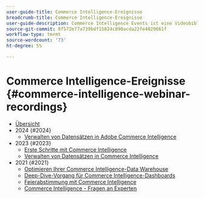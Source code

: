 ```yaml
---
user-guide-title: Commerce Intelligence-Ereignisse
breadcrumb-title: Commerce Intelligence-Ereignisse
user-guide-description: Commerce Intelligence Events ist eine Videobibliothek, in der Experten und Kollegen ihre Gedanken und Ideen zu Adobe Commerce Intelligence teilen.
source-git-commit: 8f572e77a739bdf15824c890acda22fe4029661f
workflow-type: tm+mt
source-wordcount: '73'
ht-degree: 5%

---
```



# Commerce Intelligence-Ereignisse  {#commerce-intelligence-webinar-recordings}

+ [Übersicht](overview.md)
+ 2024 {#2024}
   + [Verwalten von Datensätzen in Adobe Commerce Intelligence](2024/manage-data-sets-adobe-commerce.md)
+ 2023 {#2023}
   + [Erste Schritte mit Commerce Intelligence](2023/getting-started.md)
   + [Verwalten von Datensätzen in Commerce Intelligence](2023/manage-data-sets.md)
+ 2021 {#2021}
   + [Optimieren Ihrer Commerce Intelligence-Data Warehouse](2021-22/optimize-data-warehouse.md)
   + [Deep-Dive-Vorgang für Commerce Intelligence-Dashboards](2021-22/dashboards-deep-dive.md)
   + [Feierabstimmung mit Commerce Intelligence](2021-22/holiday-readiness.md)
   + [Commerce Intelligence - Fragen an Experten](2021-22/ask-expert.md)

<!--+ Commerce Events {#commerce-events}
  + [Overview](commerce-events/overview.md)
  + 2022 {#2022}
    + [Top Tips and Tricks for Adobe Campaign Standard](customer-journeys/2022/tips-and-tricks.md)
    + [Develop and customize data models in Adobe [!DNL Campaign Classic]](customer-journeys/2022/data-models.md)

+ Data and insights {#commerce-release-updates}
  + [Overview](commerce-release-updates/overview.md)
  + 2022 {#2022}
    + [Innovations and trends](data-and-insights/2022/innovations.md)
    + [Sensei and Analysis Workspace](data-and-insights/2022/sensei.md)
    + [Personalize and automate with Adobe Target](data-and-insights/2022/personalize.md)
    + [Analytics and Target applications for Mobile and Apps](data-and-insights/2022/mobile-and-apps.md)
    + [Cross Device Analytics and Customer Journey Analytics](data-and-insights/2022/cross-device-analytics.md) -->